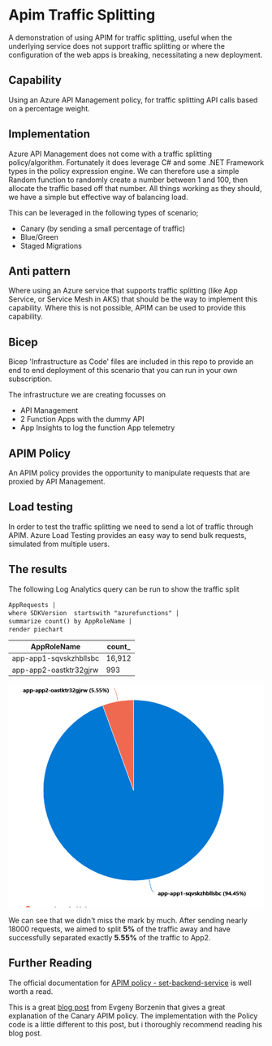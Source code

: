 # Apim Traffic Splitting
A demonstration of using APIM for traffic splitting, useful when the underlying service does not support traffic splitting or where the configuration of the web apps is breaking, necessitating a new deployment.

## Capability

Using an Azure API Management policy, for traffic splitting API calls based on a percentage weight.

## Implementation

Azure API Management does not come with a traffic splitting policy/algorithm. Fortunately it does leverage C# and some .NET Framework types in the policy expression engine. We can therefore use a simple Random function to randomly create a number between 1 and 100, then allocate the traffic based off that number. All things working as they should, we have a simple but effective way of balancing load.

This can be leveraged in the following types of scenario;

- Canary (by sending a small percentage of traffic)
- Blue/Green
- Staged Migrations

## Anti pattern

Where using an Azure service that supports traffic splitting (like App Service, or Service Mesh in AKS) that should be the way to implement this capability. Where this is not possible, APIM can be used to provide this capability.
## Bicep

Bicep 'Infrastructure as Code' files are included in this repo to provide an end to end deployment of this scenario that you can run in your own subscription.

The infrastructure we are creating focusses on

- API Management
- 2 Function Apps with the dummy API
- App Insights to log the function App telemetry

## APIM Policy

An APIM policy provides the opportunity to manipulate requests that are proxied by API Management.
## Load testing

In order to test the traffic splitting we need to send a lot of traffic through APIM.
Azure Load Testing provides an easy way to send bulk requests, simulated from multiple users.
## The results

The following Log Analytics query can be run to show the traffic split

```kql
AppRequests |
where SDKVersion  startswith "azurefunctions" |
summarize count() by AppRoleName |
render piechart
```

| AppRoleName | count_ |
| ----------- | ------ |
| app-app1-sqvskzhbllsbc | 16,912 |
| app-app2-oastktr32gjrw | 993 |

![pie chart](trafficsplitresultspie.png)

We can see that we didn't miss the mark by much. After sending nearly 18000 requests, we aimed to split **5%** of the traffic away and have successfully separated exactly **5.55%** of the traffic to App2.

## Further Reading

The official documentation for [APIM policy - set-backend-service](https://docs.microsoft.com/en-us/azure/api-management/api-management-transformation-policies#SetBackendService) is well worth a read.

This is a great [blog post](https://borzenin.com/apim-canary-policy/) from
Evgeny Borzenin that gives a great explanation of the Canary APIM policy. The implementation with the Policy code is a little different to this post, but i thoroughly recommend reading his blog post.


